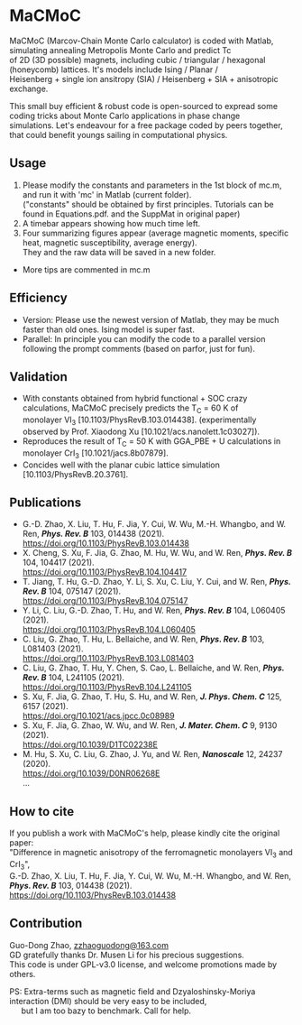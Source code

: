 # MaCMoC
MaCMoC (Marcov-Chain Monte Carlo calculator) is coded with Matlab, simulating annealing Metropolis Monte Carlo and predict Tc  
of 2D (3D possible) magnets, including cubic / triangular / hexagonal (honeycomb) lattices. It's models include Ising / Planar /  
Heisenberg + single ion ansitropy (SIA) / Heisenberg + SIA + anisotropic exchange.  

This small buy efficient & robust code is open-sourced to expread some coding tricks about Monte Carlo applications in phase change  
simulations. Let's endeavour for a free package coded by peers together, that could benefit youngs sailing in computational physics.

## Usage
1. Please modify the constants and parameters in the 1st block of mc.m, and run it with 'mc' in Matlab (current folder).  
   ("constants" should be obtained by first principles. Tutorials can be found in Equations.pdf. and the SuppMat in original paper)
2. A timebar appears showing how much time left.
3. Four summarizing figures appear (average magnetic moments, specific heat, magnetic susceptibility, average energy).  
   They and the raw data will be saved in a new folder.
-  More tips are commented in mc.m

## Efficiency
-  Version: Please use the newest version of Matlab, they may be much faster than old ones. Ising model is super fast.
-  Parallel: In principle you can modify the code to a parallel version following the prompt comments (based on parfor, just for fun).

## Validation
-  With constants obtained from hybrid functional + SOC crazy calculations, MaCMoC precisely predicts the T<sub>C</sub> = 60 K of  
   monolayer VI<sub>3</sub> [10.1103/PhysRevB.103.014438]. (experimentally observed by Prof. Xiaodong Xu [10.1021/acs.nanolett.1c03027]).  
-  Reproduces the result of T<sub>C</sub> = 50 K with GGA_PBE + U calculations in monolayer CrI<sub>3</sub> [10.1021/jacs.8b07879].
-  Concides well with the planar cubic lattice simulation [10.1103/PhysRevB.20.3761].

## Publications
-  G.-D. Zhao, X. Liu, T. Hu, F. Jia, Y. Cui, W. Wu, M.-H. Whangbo, and W. Ren, ***Phys. Rev. B*** 103, 014438 (2021).  
   https://doi.org/10.1103/PhysRevB.103.014438
-  X. Cheng, S. Xu, F. Jia, G. Zhao, M. Hu, W. Wu, and W. Ren, ***Phys. Rev. B*** 104, 104417 (2021).  
   https://doi.org/10.1103/PhysRevB.104.104417
-  T. Jiang, T. Hu, G.-D. Zhao, Y. Li, S. Xu, C. Liu, Y. Cui, and W. Ren, ***Phys. Rev. B*** 104, 075147 (2021).  
   https://doi.org/10.1103/PhysRevB.104.075147
-  Y. Li, C. Liu, G.-D. Zhao, T. Hu, and W. Ren, ***Phys. Rev. B*** 104, L060405 (2021).  
   https://doi.org/10.1103/PhysRevB.104.L060405
-  C. Liu, G. Zhao, T. Hu, L. Bellaiche, and W. Ren, ***Phys. Rev. B*** 103, L081403 (2021).  
   https://doi.org/10.1103/PhysRevB.103.L081403
-  C. Liu, G. Zhao, T. Hu, Y. Chen, S. Cao, L. Bellaiche, and W. Ren, ***Phys. Rev. B*** 104, L241105 (2021).  
   https://doi.org/10.1103/PhysRevB.104.L241105
-  S. Xu, F. Jia, G. Zhao, T. Hu, S. Hu, and W. Ren, ***J. Phys. Chem. C*** 125, 6157 (2021).  
   https://doi.org/10.1021/acs.jpcc.0c08989
-  S. Xu, F. Jia, G. Zhao, W. Wu, and W. Ren, ***J. Mater. Chem. C*** 9, 9130 (2021).  
   https://doi.org/10.1039/D1TC02238E
-  M. Hu, S. Xu, C. Liu, G. Zhao, J. Yu, and W. Ren, ***Nanoscale*** 12, 24237 (2020).  
   https://doi.org/10.1039/D0NR06268E  
...

## How to cite
If you publish a work with MaCMoC's help, please kindly cite the original paper:  
"Difference in magnetic anisotropy of the ferromagnetic monolayers VI<sub>3</sub> and CrI<sub>3</sub>",  
G.-D. Zhao, X. Liu, T. Hu, F. Jia, Y. Cui, W. Wu, M.-H. Whangbo, and W. Ren, ***Phys. Rev. B*** 103, 014438 (2021).  
https://doi.org/10.1103/PhysRevB.103.014438

## Contribution
Guo-Dong Zhao, zzhaoguodong@163.com  
GD gratefully thanks Dr. Musen Li for his precious suggestions.  
This code is under GPL-v3.0 license, and welcome promotions made by others.

PS: Extra-terms such as magnetic field and Dzyaloshinsky-Moriya interaction (DMI) should be very easy to be included,  
&ensp;&ensp;&ensp;but I am too bazy to benchmark. Call for help.

